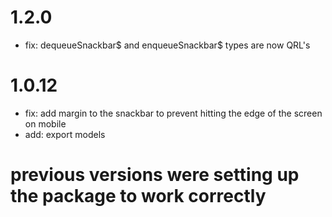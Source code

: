 # 1.2.0

- fix: dequeueSnackbar$ and enqueueSnackbar$ types are now QRL's

# 1.0.12

- fix: add margin to the snackbar to prevent hitting the edge of the screen on mobile
- add: export models

# previous versions were setting up the package to work correctly
